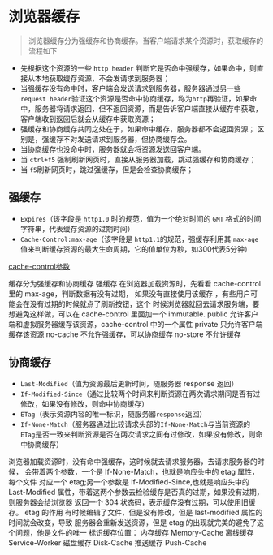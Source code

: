 # 浏览器缓存

> 浏览器缓存分为强缓存和协商缓存。当客户端请求某个资源时，获取缓存的流程如下

- 先根据这个资源的一些 `http header` 判断它是否命中强缓存，如果命中，则直接从本地获取缓存资源，不会发请求到服务器；
- 当强缓存没有命中时，客户端会发送请求到服务器，服务器通过另一些`request header`验证这个资源是否命中协商缓存，称为`http`再验证，如果命中，服务器将请求返回，但不返回资源，而是告诉客户端直接从缓存中获取，客户端收到返回后就会从缓存中获取资源；
- 强缓存和协商缓存共同之处在于，如果命中缓存，服务器都不会返回资源； 区别是，强缓存不对发送请求到服务器，但协商缓存会。
- 当协商缓存也没命中时，服务器就会将资源发送回客户端。
- 当 `ctrl+f5` 强制刷新网页时，直接从服务器加载，跳过强缓存和协商缓存；
- 当 `f5`刷新网页时，跳过强缓存，但是会检查协商缓存；

## 强缓存



- `Expires`（该字段是 `http1.0` 时的规范，值为一个绝对时间的 `GMT` 格式的时间字符串，代表缓存资源的过期时间）
- `Cache-Control:max-age`（该字段是 `http1.1`的规范，强缓存利用其 `max-age` 值来判断缓存资源的最大生命周期，它的值单位为秒，如300代表5分钟）

[cache-control参数](https://juejin.cn/post/6844903751493369870)

缓存分为强缓存和协商缓存 强缓存 在浏览器加载资源时，先看看 cache-control 里的 max-age，判断数据有没有过期， 如果没有直接使用该缓存 ，有些用户可能会在没有过期的时候就点了刷新按钮，这个 时候浏览器就回去请求服务端，要想避免这样做，可以在 cache-control 里面加一个 immutable. public 允许客户端和虚拟服务器缓存该资源，cache-control 中的一个属性 private 只允许客户端缓存该资源 no-cache 不允许强缓存，可以协商缓存 no-store 不允许缓存

## 协商缓存

- `Last-Modified`（值为资源最后更新时间，随服务器 response 返回）
- `If-Modified-Since`（通过比较两个时间来判断资源在两次请求期间是否有过修改，如果没有修改，则命中协商缓存）
- `ETag`（表示资源内容的唯一标识，随服务器`response`返回）
- `If-None-Match`（服务器通过比较请求头部的`If-None-Match`与当前资源的`ETag`是否一致来判断资源是否在两次请求之间有过修改，如果没有修改，则命中协商缓存）

浏览器加载资源时，没有命中强缓存，这时候就去请求服务器，去请求服务器的时候， 会带着两个参数，一个是 If-None-Match，也就是响应头中的 etag 属性，每个文件 对应一个 etag;另一个参数是 If-Modified-Since,也就是响应头中的 Last-Modified 属性，带着这两个参数去检验缓存是否真的过期，如果没有过期，则服务器会给浏览器 返回一个 304 状态码，表示缓存没有过期，可以使用旧缓存。 etag 的作用 有时候编辑了文件，但是没有修改，但是 last-modified 属性的时间就会改变，导致 服务器会重新发送资源，但是 etag 的出现就完美的避免了这个问题，他是文件的唯一 标识缓存位置： 内存缓存 Memory-Cache 离线缓存 Service-Worker 磁盘缓存 Disk-Cache 推送缓存 Push-Cache